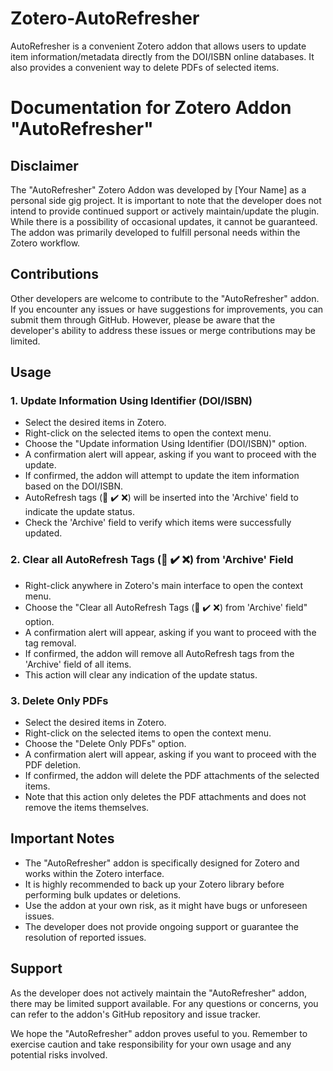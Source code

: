 # Zotero-AutoRefresher
AutoRefresher is a convenient Zotero addon that allows users to update item information/metadata directly from the DOI/ISBN online databases. It also provides a convenient way to delete PDFs of selected items.

# Documentation for Zotero Addon "AutoRefresher"

## Disclaimer
The "AutoRefresher" Zotero Addon was developed by [Your Name] as a personal side gig project. It is important to note that the developer does not intend to provide continued support or actively maintain/update the plugin. While there is a possibility of occasional updates, it cannot be guaranteed. The addon was primarily developed to fulfill personal needs within the Zotero workflow.

## Contributions
Other developers are welcome to contribute to the "AutoRefresher" addon. If you encounter any issues or have suggestions for improvements, you can submit them through GitHub. However, please be aware that the developer's ability to address these issues or merge contributions may be limited.

## Usage

### 1. Update Information Using Identifier (DOI/ISBN)

- Select the desired items in Zotero.
- Right-click on the selected items to open the context menu.
- Choose the "Update information Using Identifier (DOI/ISBN)" option.
- A confirmation alert will appear, asking if you want to proceed with the update.
- If confirmed, the addon will attempt to update the item information based on the DOI/ISBN.
- AutoRefresh tags (🔄 ✔️ ❌) will be inserted into the 'Archive' field to indicate the update status.
- Check the 'Archive' field to verify which items were successfully updated.

### 2. Clear all AutoRefresh Tags (🔄 ✔️ ❌) from 'Archive' Field

- Right-click anywhere in Zotero's main interface to open the context menu.
- Choose the "Clear all AutoRefresh Tags (🔄 ✔️ ❌) from 'Archive' field" option.
- A confirmation alert will appear, asking if you want to proceed with the tag removal.
- If confirmed, the addon will remove all AutoRefresh tags from the 'Archive' field of all items.
- This action will clear any indication of the update status.

### 3. Delete Only PDFs

- Select the desired items in Zotero.
- Right-click on the selected items to open the context menu.
- Choose the "Delete Only PDFs" option.
- A confirmation alert will appear, asking if you want to proceed with the PDF deletion.
- If confirmed, the addon will delete the PDF attachments of the selected items.
- Note that this action only deletes the PDF attachments and does not remove the items themselves.

## Important Notes

- The "AutoRefresher" addon is specifically designed for Zotero and works within the Zotero interface.
- It is highly recommended to back up your Zotero library before performing bulk updates or deletions.
- Use the addon at your own risk, as it might have bugs or unforeseen issues.
- The developer does not provide ongoing support or guarantee the resolution of reported issues.

## Support

As the developer does not actively maintain the "AutoRefresher" addon, there may be limited support available. For any questions or concerns, you can refer to the addon's GitHub repository and issue tracker.

We hope the "AutoRefresher" addon proves useful to you. Remember to exercise caution and take responsibility for your own usage and any potential risks involved.

